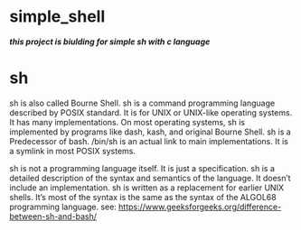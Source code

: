 # simple_shell
***this project is biulding for simple sh with c language***

# sh
sh is also called Bourne Shell. sh is a command programming language described by POSIX standard. It is for UNIX or UNIX-like operating systems. It has many implementations. On most operating systems, sh is implemented by programs like dash, kash, and original Bourne Shell. sh is a Predecessor of bash. /bin/sh is an actual link to main implementations. It is a symlink in most POSIX systems.

sh is not a programming language itself. It is just a specification. sh is a detailed description of the syntax and semantics of the language. It doesn’t include an implementation. sh is written as a replacement for earlier UNIX shells. It’s most of the syntax is the same as the syntax of the ALGOL68 programming language.
see:
https://www.geeksforgeeks.org/difference-between-sh-and-bash/

